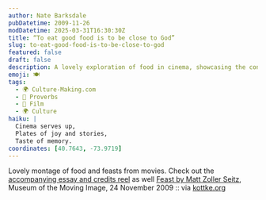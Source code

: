 ```yaml
---
author: Nate Barksdale
pubDatetime: 2009-11-26
modDatetime: 2025-03-31T16:30:30Z
title: “To eat good food is to be close to God”
slug: to-eat-good-food-is-to-be-close-to-god
featured: false
draft: false
description: A lovely exploration of food in cinema, showcasing the connections between culinary delights and storytelling.
emoji: 🍽️
tags:
  - 🌍 Culture-Making.com
  - 🍲 Proverbs
  - 🎥 Film
  - 🌍 Culture
haiku: |
  Cinema serves up,  
  Plates of joy and stories,  
  Taste of memory.
coordinates: [40.7643, -73.9719]
---
```


Lovely montage of food and feasts from movies. Check out the [accompanying essay and credits reel](http://web.archive.org/web/20241213090824/https://www.movingimagesource.us/articles/feast-20091124) as well
[Feast by Matt Zoller Seitz](http://web.archive.org/web/20241213090824/https://www.movingimagesource.us/articles/feast-20091124), Museum of the Moving Image, 24 November 2009 :: via [kottke.org](http://web.archive.org/web/20250210090303/https://kottke.org/)
